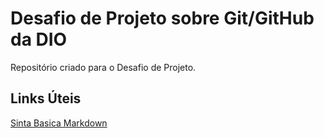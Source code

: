 # Desafio de Projeto sobre Git/GitHub da DIO
Repositório criado para o Desafio de Projeto.

## Links Úteis
[Sinta Basica Markdown](https://www.markdownguide.org/basic-syntax/)
